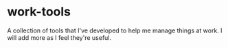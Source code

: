 # work-tools
A collection of tools that I've developed to help me manage things at work. I
will add more as I feel they're useful.
